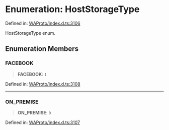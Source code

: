 # Enumeration: HostStorageType

Defined in: [WAProto/index.d.ts:3106](https://github.com/Fokusdotid/Baileys/blob/f4c7971f59af0b012f8de667e7a21ae12f7bbf19/WAProto/index.d.ts#L3106)

HostStorageType enum.

## Enumeration Members

### FACEBOOK

> **FACEBOOK**: `1`

Defined in: [WAProto/index.d.ts:3108](https://github.com/Fokusdotid/Baileys/blob/f4c7971f59af0b012f8de667e7a21ae12f7bbf19/WAProto/index.d.ts#L3108)

***

### ON\_PREMISE

> **ON\_PREMISE**: `0`

Defined in: [WAProto/index.d.ts:3107](https://github.com/Fokusdotid/Baileys/blob/f4c7971f59af0b012f8de667e7a21ae12f7bbf19/WAProto/index.d.ts#L3107)
